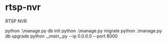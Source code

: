 # rtsp-nvr
RTSP NVR

python .\manage.py db init
python .\manage.py migrate
python .\manage.py db upgrade
python .\__main__.py --ip 0.0.0.0 --port 8000